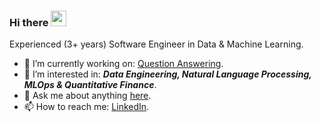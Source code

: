 ### Hi there <img src="https://media.giphy.com/media/hvRJCLFzcasrR4ia7z/giphy.gif" width="25px">

Experienced (3+ years) Software Engineer in Data & Machine Learning.

- 🔭 I’m currently working on: [Question Answering](https://github.com/dksifoua/Question-Answering).
- 🌱 I’m interested in: ***Data Engineering, Natural Language Processing, MLOps & Quantitative Finance***.
- 💬 Ask me about anything [here](https://github.com/dksifoua/dksifoua/issues).
- 📫 How to reach me: [LinkedIn](https://linkedin.com/in/dksifoua).
